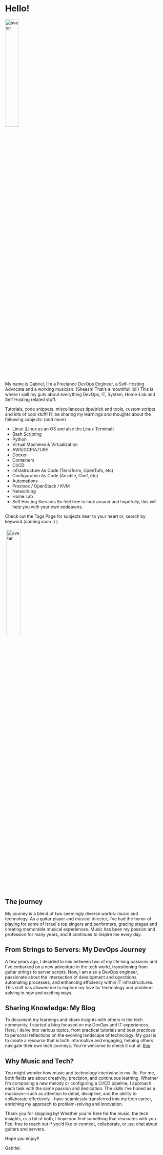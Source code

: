 # Hello!

<div class="custom-image-box">
    <img src="https://blog.inframous.xyz/images/ai-avatar.jpeg" alt="avatar" class="custom-image" style="width: 30%;">
</div>

My name is Gabriel, I’m a Freelance DevOps Engineer, a Self-Hosting Advocate and a working musician. (Sheesh! That’s a mouthfull lol!)
This is where I spill my guts about everything DevOps, IT, System, Home-Lab and Self Hosting related stuff.

Tutorials, code snippets, miscellaneous tips/trick and tools, custom scripts and lots of cool stuff!
I’ll be sharing my learnings and thoughts about the following subjects: (and more)

- Linux (Linux as an OS and also the Linux Terminal)
- Bash Scripting
- Python
- Virtual Machines & Virtualization
- AWS/GCP/AZURE
- Docker
- Containers
- CI/CD
- Infrastructure As Code (Terraform, OpenTufo, etc)
- Configuration As Code (Ansible, Chef, etc)
- Automations
- Proxmox / OpenStack / KVM
- Networking
- Home Lab
- Self Hosting Services
So feel free to look around and hopefully, this will help you with your own endeavors.

Check out the Tags Page for subjects dear to your heart or, search by keyword.(coming soon :\) )
<br>

<div class="custom-image-box">
    <img src="https://blog.inframous.xyz/images/ai-linux-caster.png" alt="avatar" class="custom-image" style="width: 30%; margin: 5px">
</div>

## The journey
My journey is a blend of two seemingly diverse worlds: music and technology. As a guitar player and musical director, I've had the honor of playing for some of Israel's top singers and performers, gracing stages and creating memorable musical experiences. Music has been my passion and profession for many years, and it continues to inspire me every day.

## From Strings to Servers: My DevOps Journey
A few years ago, I decided to mix between two of my life long passions and I've embarked on a new adventure in the tech world, transitioning from guitar strings to server scripts. Now, I am also a DevOps engineer, passionate about the intersection of development and operations, automating processes, and enhancing efficiency within IT infrastructures. This shift has allowed me to explore my love for technology and problem-solving in new and exciting ways.


## Sharing Knowledge: My Blog
To document my learnings and share insights with others in the tech community, I started a blog focused on my DevOps and IT experiences. Here, I delve into various topics, from practical tutorials and best practices to personal reflections on the evolving landscape of technology. My goal is to create a resource that is both informative and engaging, helping others navigate their own tech journeys.
You're welcome to check it out at: [this](https://blog.inframous.xyz) 

## Why Music and Tech?
You might wonder how music and technology intertwine in my life. For me, both fields are about creativity, precision, and continuous learning. Whether I’m composing a new melody or configuring a CI/CD pipeline, I approach each task with the same passion and dedication. The skills I've honed as a musician—such as attention to detail, discipline, and the ability to collaborate effectively—have seamlessly transferred into my tech career, enriching my approach to problem-solving and innovation.

Thank you for stopping by! Whether you're here for the music, the tech insights, or a bit of both, I hope you find something that resonates with you. Feel free to reach out if you’d like to connect, collaborate, or just chat about guitars and servers.

Hope you enjoy!!

Gabriel.
